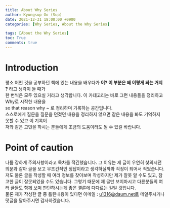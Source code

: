 ```yaml
---
title: About Why Series
author: Kyungsup Go (Sup)
date: 2021-12-31 18:00:00 +0900
categories: [Why Series, About the Why Series]

tags: [About the Why Series]
toc: True
comments: true
---
```



# Introduction 

평소 어떤 것을 공부하던 책에 있는 내용을 배우다가 **어? 이 부분은 왜 이렇게 되는 거지 ?** 라고 생각이 들 때가  
한 번씩은 모두 있으실 거라고 생각합니다. 이 카테고리는 바로 그런 내용들을 정리하고 Why로 시작한 내용을<br>so that reason why ~ 로 정리하며 기록하는 공간입니다.  
스스로에게 질문을 질문을 던졌던 내용을 정리하지 않으면 같은 내용을 봐도 기억하지 못할 수 있고 이 기록이 <br>저와 같은 고민을 하시는 분들에게 조금의 도움이라도 될 수 있길 바랍니다.

# Point of caution  

나름 강하게 주의사항이라고 목차를 적긴했습니다. 그 이유는 제 글이 우연히 찾의시던 의문과 같아 글을 보고 무조건적인 정답이라고 생각하실까봐 걱정이 되어서 적었습니다.  
저도 물론 글을 작성할 때 여러 정보를 찾아보며 작성하지만 제가 잘못 알 수도 있고, 참고한 글이 잘못되었을 수도 있습니다. 그렇기 때문에 제 글만 보지마시고 다른분들의 여러 글들도 함께 보며 판단하시는게 좋은 결론에 다다르는 길일 것입니다.  
물론 제가 작성한 글 중 틀린내용이 있다면 이메일 : u1316@daum.net로 메일주시거나 댓글을 달아주시면 감사하겠습니다.